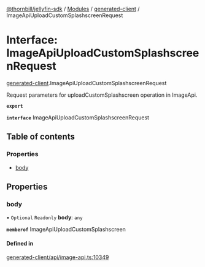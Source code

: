 [@thornbill/jellyfin-sdk](../README.md) / [Modules](../modules.md) / [generated-client](../modules/generated_client.md) / ImageApiUploadCustomSplashscreenRequest

# Interface: ImageApiUploadCustomSplashscreenRequest

[generated-client](../modules/generated_client.md).ImageApiUploadCustomSplashscreenRequest

Request parameters for uploadCustomSplashscreen operation in ImageApi.

**`export`**

**`interface`** ImageApiUploadCustomSplashscreenRequest

## Table of contents

### Properties

- [body](generated_client.ImageApiUploadCustomSplashscreenRequest.md#body)

## Properties

### body

• `Optional` `Readonly` **body**: `any`

**`memberof`** ImageApiUploadCustomSplashscreen

#### Defined in

[generated-client/api/image-api.ts:10349](https://github.com/jellyfin/jellyfin-sdk-typescript/blob/7402732/src/generated-client/api/image-api.ts#L10349)
